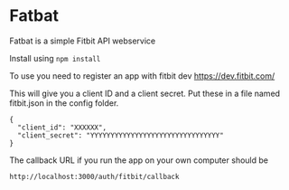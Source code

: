# Fatbat
Fatbat is a simple Fitbit API webservice

Install using
```npm install```

To use you need to register an app with fitbit dev
https://dev.fitbit.com/

This will give you a client ID and a client secret. Put these in a file named fitbit.json in the config folder.
```
{
  "client_id": "XXXXXX",
  "client_secret": "YYYYYYYYYYYYYYYYYYYYYYYYYYYYYYYY"
}
```

The callback URL if you run the app on your own computer should be
```
http://localhost:3000/auth/fitbit/callback
```